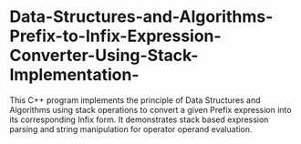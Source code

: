 # Data-Structures-and-Algorithms-Prefix-to-Infix-Expression-Converter-Using-Stack-Implementation-
This C++ program implements the principle of Data Structures and Algorithms using stack operations to convert a given Prefix expression into its corresponding Infix form. It demonstrates stack based expression parsing and string manipulation for operator operand evaluation.
